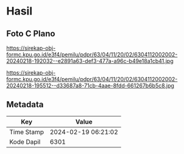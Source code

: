 # Hasil

## Foto C Plano

https://sirekap-obj-formc.kpu.go.id/e3f4/pemilu/pdpr/63/04/11/20/02/6304112002002-20240218-192032--e2891a63-def3-477a-a96c-b49e18a1cb41.jpg

https://sirekap-obj-formc.kpu.go.id/e3f4/pemilu/pdpr/63/04/11/20/02/6304112002002-20240218-195512--d33687a8-71cb-4aae-8fdd-661267b6b5c8.jpg


## Metadata

| Key        | Value               |
| ---------- | ------------------- |
| Time Stamp | 2024-02-19 06:21:02 |
| Kode Dapil | 6301                |



